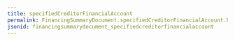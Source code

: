 ```yaml
---
title: specifiedCreditorFinancialAccount
permalink: FinancingSummaryDocument.specifiedCreditorFinancialAccount.html
jsonid: financingsummarydocument_specifiedcreditorfinancialaccount
---
```

